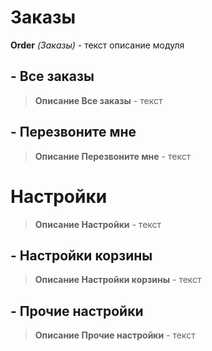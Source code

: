 # Заказы

**Order** *(Заказы)* - текст описание модуля

## - Все заказы
>**Описание Все заказы** - текст
## - Перезвоните мне
>**Описание Перезвоните мне** - текст

# Настройки
>**Описание Настройки** - текст
## - Настройки корзины
>**Описание Настройки корзины** - текст
## - Прочие настройки
>**Описание Прочие настройки** - текст